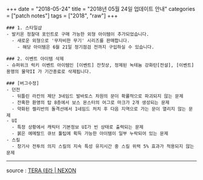 +++
date = "2018-05-24"
title = "2018년 05월 24일 업데이트 안내"
categories = ["patch notes"]
tags = ["2018", "raw"]
+++

```
### 1. 스타일샵
- 발키온 정찰대 포인트로 구매 가능한 외형 아이템이 추가되었습니다.
  - 새로운 외형으로 '무자비한 무기' 시리즈를 판매합니다.
    - 해당 아이템은 6월 21일 정기점검 전까지 구입하실 수 있습니다.

### 2. 이벤트 아이템 삭제
- 슈퍼위크 럭키 이벤트 아이템인 [이벤트] 잔칫상, 정제된 녹테늄 강화탄[전설], [이벤트] 용맹의 물약II 가 기간종료로 삭제됩니다.

### [버그수정]
- 던전
  - 뒤틀린 라칸의 제단 3네임드 발바토스 차원의 문이 확률적으로 파괴되지 않는 문제
  - 잔혹한 환영의 탑 8층에서 보스 몬스터의 어그로 마크가 2개 생성되는 문제
  - 약화된 켈리반의 돌격선에서 1네임드 처치 후 다음 지역으로 가는 문이 열리지 않는 문제
- UI
  - 특정 상황에서 캐릭터 기본정보 UI가 빈 상태로 출력되는 문제
  - 붉은 에메랄드 큐브 툴팁에 획득 가능한 아이템이 일부 누락되어 있는 문제
- 스킬
  - 창기사 전투의 의지 스킬의 지속 특성 유지시간 중 스킬 위력 5% 효과가 적용되지 않는 문제
```

----

source : [TERA 테라 | NEXON](http://tera.nexon.com/news/update/view.aspx?n4articlesn=335)
